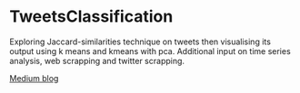 # TweetsClassification
Exploring Jaccard-similarities technique on tweets then visualising its output using k means and kmeans with pca.
Additional input on time series analysis, web scrapping and twitter scrapping.

[Medium blog](https://medium.com/swlh/tweets-classification-and-clustering-in-python-b107be1ba7c7)
